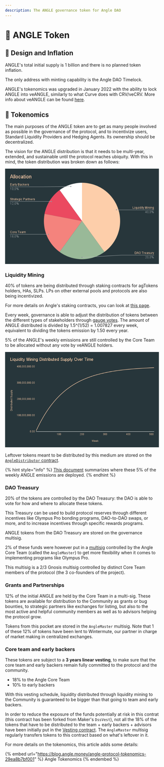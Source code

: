 ```yaml
---
description: The ANGLE governance token for Angle DAO
---
```


# 🚀 ANGLE Token

## 🎨 Design and Inflation

ANGLE's total initial supply is 1 billion and there is no planned token inflation.

The only address with minting capability is the Angle DAO Timelock.

ANGLE's tokenomics was upgraded in January 2022 with the ability to lock ANGLE into veANGLE, similarly to what Curve does with CRV/veCRV. More info about veANGLE can be found [here](veANGLE/).

## 🧬 Tokenomics

The main purposes of the ANGLE token are to get as many people involved as possible in the governance of the protocol, and to incentivize users, Standard Liquidity Providers and Hedging Agents. Its ownership should be decentralized.

The vision for the ANGLE distribution is that it needs to be multi-year, extended, and sustainable until the protocol reaches ubiquity. With this in mind, the token distribution was broken down as follows:

![ANGLE Distribution](../.gitbook/assets/allocation.png)

### Liquidity Mining

40% of tokens are being distributed through staking contracts for agTokens holders, HAs, SLPs. LPs on other external pools and protocols are also being incentivized.

For more details on Angle's staking contracts, you can look at [this page](/governance/staking.md).

Every week, governance is able to adjust the distribution of tokens between the different types of stakeholders through [gauge votes](../governance/veANGLE/gauges.md). The amount of ANGLE distributed is divided by 1.5^(1/52) = 1.007827 every week, equivalent to dividing the tokens emission by 1.50 every year.

5% of the ANGLE's weekly emissions are still controlled by the Core Team to be allocated without any vote by veANGLE holders.

![ANGLE issuance schedule](../.gitbook/assets/liquidity-mining-schedule.png)

Leftover tokens meant to be distributed by this medium are stored on the [`AngleDistributor` contract](https://etherscan.io/address/0x4f91F01cE8ec07c9B1f6a82c18811848254917Ab).

{% hint style="info" %}
[This document](https://docs.google.com/spreadsheets/d/1fxTBGEnOnzvpdBaeiDzy1j-g5-s75IhGPU8aOdu786g/edit?usp=sharing) summarizes where these 5% of the weekly ANGLE emissions are deployed.
{% endhint %}

### DAO Treasury

20% of the tokens are controlled by the DAO Treasury: the DAO is able to vote for how and where to allocate these tokens.

This Treasury can be used to build protocol reserves through different incentives like Olympus Pro bonding programs, DAO-to-DAO swaps, or more, and to increase incentives through specific rewards programs.

ANGLE tokens from the DAO Treasury are stored on the governance multisig.

2% of these funds were however put in a [multisig](https://etherscan.io/address/0xe02f8e39b8cfa7d3b62307e46077669010883459) controlled by the Angle Core Team (called the `AngleMaster`) to get more flexibility when it comes to implementing programs like Olympus Pro.

This multisig is a 2/3 Gnosis multisig controlled by distinct Core Team members of the protocol (the 3 co-founders of the project).

### Grants and Partnerships

12% of the initial ANGLE are held by the Core Team in a multi-sig. These tokens are available for distribution to the Community as grants or bug bounties, to strategic partners like exchanges for listing, but also to the most active and helpful community members as well as to advisors helping the protocol grow.

Tokens from this pocket are stored in the `AngleMaster` multisig. Note that 1 of these 12% of tokens have been lent to Wintermute, our partner in charge of market making in centralized exchanges.

### Core team and early backers

These tokens are subject to a **3 years linear vesting**, to make sure that the core team and early backers remain fully committed to the protocol and the community.

- 18% to the Angle Core Team
- 10% to early backers

With this vesting schedule, liquidity distributed through liquidity mining to the Community is guaranteed to be bigger than that going to team and early backers.

In order to reduce the exposure of the funds potentially at risk in this contrat (this contract has been forked from Maker's `DssVest`), not all the 18% of the tokens that have to be distributed to the team + early backers + advisors have been initially put in the [Vesting contract](https://etherscan.io/address/0x43365213237ab259c707bc2cbc3e07d123ae2ad5). The `AngleMaster` multisig regularly transfers tokens to this contract based on what's leftover in it.

For more details on the tokenomics, this article adds some details:

{% embed url="https://blog.angle.money/angle-protocol-tokenomics-29ea8b7bf001" %}
Angle Tokenomics
{% endembed %}
